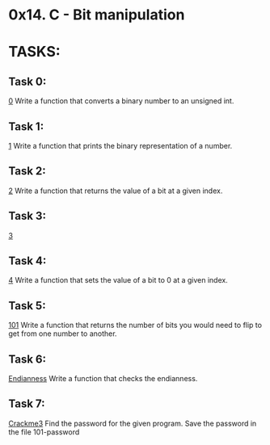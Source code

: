 # 0x14. C - Bit manipulation
# TASKS:

## Task 0:
[0](0-binary_to_uint.c)
Write a function that converts a binary number to an unsigned int.

## Task 1:
[1](1-print_binary.c)
Write a function that prints the binary representation of a number.

## Task 2:
[2](2-get_bit.c)
Write a function that returns the value of a bit at a given index.

## Task 3:
[3](3-set_bit.c)

## Task 4:
[4](4-clear_bit.c)
Write a function that sets the value of a bit to 0 at a given index.

## Task 5:
[101](5-flip_bits.c)
Write a function that returns the number of bits you would need to flip to get from one number to another.

## Task 6:
[Endianness](100-get_endianness.c)
Write a function that checks the endianness.

## Task 7:
[Crackme3](101-password)
Find the password for the given program.
Save the password in the file 101-password
